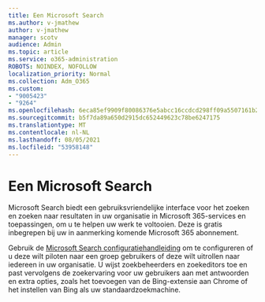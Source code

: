 ```yaml
---
title: Een Microsoft Search
ms.author: v-jmathew
author: v-jmathew
manager: scotv
audience: Admin
ms.topic: article
ms.service: o365-administration
ROBOTS: NOINDEX, NOFOLLOW
localization_priority: Normal
ms.collection: Adm_O365
ms.custom:
- "9005423"
- "9264"
ms.openlocfilehash: 6eca85ef9909f80086376e5abcc16ccdcd298ff09a5507161b222447d9f690c0
ms.sourcegitcommit: b5f7da89a650d2915dc652449623c78be6247175
ms.translationtype: MT
ms.contentlocale: nl-NL
ms.lasthandoff: 08/05/2021
ms.locfileid: "53958148"
---
```

# <a name="set-up-microsoft-search"></a>Een Microsoft Search

Microsoft Search biedt een gebruiksvriendelijke interface voor het zoeken en zoeken naar resultaten in uw organisatie in Microsoft 365-services en toepassingen, om u te helpen uw werk te voltooien. Deze is gratis inbegrepen bij uw in aanmerking komende Microsoft 365 abonnement.

Gebruik de [Microsoft Search configuratiehandleiding](https://go.microsoft.com/fwlink/?linkid=2156919) om te configureren of u deze wilt piloten naar een groep gebruikers of deze wilt uitrollen naar iedereen in uw organisatie. U wijst zoekbeheerders en zoekeditors toe en past vervolgens de zoekervaring voor uw gebruikers aan met antwoorden en extra opties, zoals het toevoegen van de Bing-extensie aan Chrome of het instellen van Bing als uw standaardzoekmachine.
